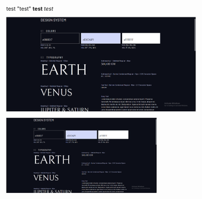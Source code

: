 test
"test"
**test**
*test*

![](/images/Space-Exploration-1.png)

<img src="images/Space-Exploration-1.png" width="400px">